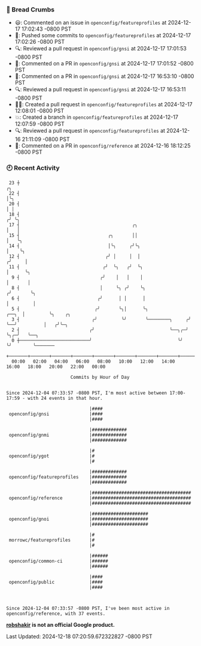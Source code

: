### 🍞 Bread Crumbs

 * 😃: Commented on an issue in `openconfig/featureprofiles` at 2024-12-17 17:02:43 -0800 PST
 * 🚢: Pushed some commits to `openconfig/featureprofiles` at 2024-12-17 17:02:26 -0800 PST
 * 🔍: Reviewed a pull request in  `openconfig/gnsi` at 2024-12-17 17:01:53 -0800 PST
 * 💬: Commented on a PR in  `openconfig/gnsi` at 2024-12-17 17:01:52 -0800 PST
 * 💬: Commented on a PR in  `openconfig/gnsi` at 2024-12-17 16:53:10 -0800 PST
 * 🔍: Reviewed a pull request in  `openconfig/gnsi` at 2024-12-17 16:53:11 -0800 PST
 * ✍🏼: Created a pull request in `openconfig/featureprofiles` at 2024-12-17 12:08:01 -0800 PST
 * 💥: Created a branch in `openconfig/featureprofiles` at 2024-12-17 12:07:59 -0800 PST
 * 🔍: Reviewed a pull request in  `openconfig/featureprofiles` at 2024-12-16 21:11:09 -0800 PST
 * 💬: Commented on a PR in  `openconfig/reference` at 2024-12-16 18:12:25 -0800 PST

### 🕘 Recent Activity
```
 23 ┼                                                                        ╭╮
 22 ┤                                                                        │╰╮
 20 ┤                                                                        │ │
 18 ┤                                                                       ╭╯ ╰╮
 17 ┤                                          ╭╮                           │   │
 15 ┤                                 ╭╮       ││                           │   ╰╮
 14 ┤                                 │╰╮     ╭╯╰╮                          │    ╰╮
 12 ┤                                ╭╯ │     │  │                         ╭╯     │
 11 ┤                               ╭╯  ╰╮   ╭╯  ╰╮                        │      ╰╮
  9 ┤                              ╭╯    │   │    │                        │       │
  8 ┤                              │     ╰╮ ╭╯    ╰╮                      ╭╯       ╰╮
  6 ┤                             ╭╯      │ │      │                      │         │
  5 ┤                            ╭╯       ╰╮│      ╰╮               ╭──╮  │         ╰╮    ╭╮
  3 ┤                           ╭╯         ╰╯       ╰────────╮     ╭╯  ╰──╯          │   ╭╯╰─╮
  2 ┤                          ╭╯                            ╰──╮╭─╯                 ╰╮╭─╯   ╰──╮
  0 ┼──────────────────────────╯                                ╰╯                    ╰╯        ╰───────
    +───────+───────+───────+───────+───────+───────+───────+───────+───────+───────+───────+───────+────
  00:00   02:00   04:00   06:00   08:00   10:00   12:00   14:00   16:00   18:00   20:00   22:00   00:00   

						Commits by Hour of Day


Since 2024-12-04 07:33:57 -0800 PST, I'm most active between 17:00-17:59 - with 24 events in that hour.

```



```
                               |####
 openconfig/gnsi               |####
                               |####

                               |#############
 openconfig/gnmi               |#############
                               |#############

                               |#
 openconfig/ygot               |#
                               |#

                               |#############
 openconfig/featureprofiles    |#############
                               |#############

                               |#####################################
 openconfig/reference          |#####################################
                               |#####################################

                               |#####################
 openconfig/gnoi               |#####################
                               |#####################

                               |#
 morrowc/featureprofiles       |#
                               |#

                               |######
 openconfig/common-ci          |######
                               |######

                               |####
 openconfig/public             |####
                               |####



Since 2024-12-04 07:33:57 -0800 PST, I've been most active in openconfig/reference, with 37 events.

```
**[robshakir](mailto:robjs@google.com) is not an official Google product.**  


Last Updated: 2024-12-18 07:20:59.672322827 -0800 PST
